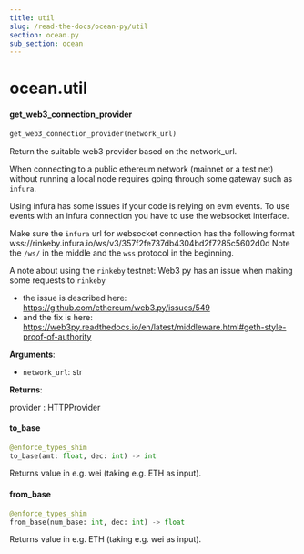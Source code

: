 ```yaml
---
title: util
slug: /read-the-docs/ocean-py/util
section: ocean.py
sub_section: ocean
---
```

<a name="ocean.util"></a>
# ocean.util

<a name="ocean.util.get_web3_connection_provider"></a>
#### get\_web3\_connection\_provider

```python
get_web3_connection_provider(network_url)
```

Return the suitable web3 provider based on the network_url.

When connecting to a public ethereum network (mainnet or a test net) without
running a local node requires going through some gateway such as `infura`.

Using infura has some issues if your code is relying on evm events.
To use events with an infura connection you have to use the websocket interface.

Make sure the `infura` url for websocket connection has the following format
wss://rinkeby.infura.io/ws/v3/357f2fe737db4304bd2f7285c5602d0d
Note the `/ws/` in the middle and the `wss` protocol in the beginning.

A note about using the `rinkeby` testnet:
Web3 py has an issue when making some requests to `rinkeby`
- the issue is described here: https://github.com/ethereum/web3.py/issues/549
- and the fix is here: https://web3py.readthedocs.io/en/latest/middleware.html#geth-style-proof-of-authority

**Arguments**:

- `network_url`: str

**Returns**:

provider : HTTPProvider

<a name="ocean.util.to_base"></a>
#### to\_base

```python
@enforce_types_shim
to_base(amt: float, dec: int) -> int
```

Returns value in e.g. wei (taking e.g. ETH as input).

<a name="ocean.util.from_base"></a>
#### from\_base

```python
@enforce_types_shim
from_base(num_base: int, dec: int) -> float
```

Returns value in e.g. ETH (taking e.g. wei as input).

